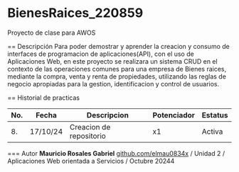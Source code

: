 ﻿# BienesRaices_220859
Proyecto de clase para AWOS

== Descripción
Para poder demostrar y aprender la creacion y consumo de interfaces de programacion de aplicaciones(API), con el uso de Aplicaciones Web, en este proyecto se realizara un sistema CRUD en el contexto de las operaciones comunes para una empresa de Bienes raices, mediante la compra, venta y renta de propiedades, utilizando las reglas de negocio apropiadas para la gestion, identificacion y control de usuarios.

== Historial de practicas

|No.|Fecha|Descripcion|Potenciador|Estatus|
|--|--|--|--|--|
|8.|17/10/24|Creacion de repositorio|x1|Activa|


=== Autor
**Mauricio Rosales Gabriel** [github.com/elmau0834x](github.com/elmau0834x) /
Unidad 2 /
Aplicaciones Web orientada a Servicios /
Octubre 20244


